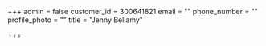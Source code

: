 +++
admin = false
customer_id = 300641821
email = ""
phone_number = ""
profile_photo = ""
title = "Jenny Bellamy"

+++
